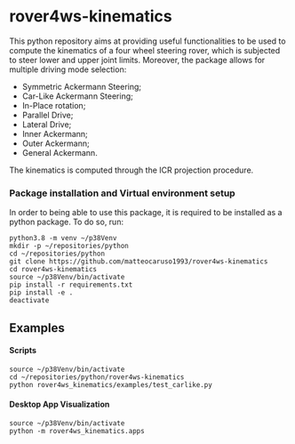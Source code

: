 # rover4ws-kinematics
This python repository aims at providing useful functionalities to be used to compute the kinematics of a four wheel steering rover, which is subjected to steer lower and upper joint limits. Moreover, the package allows for multiple driving mode selection:

  * Symmetric Ackermann Steering;
  * Car-Like Ackermann Steering;
  * In-Place rotation;
  * Parallel Drive;
  * Lateral Drive;
  * Inner Ackermann;
  * Outer Ackermann;
  * General Ackermann.
  

The kinematics is computed through the ICR projection procedure.

### Package installation and Virtual environment setup
In order to being able to use this package, it is required to be installed as a python package. To do so, run:
```
python3.8 -m venv ~/p38Venv
mkdir -p ~/repositories/python
cd ~/repositories/python
git clone https://github.com/matteocaruso1993/rover4ws-kinematics
cd rover4ws-kinematics
source ~/p38Venv/bin/activate
pip install -r requirements.txt
pip install -e . 
deactivate
```
## Examples
#### Scripts
```
source ~/p38Venv/bin/activate
cd ~/repositories/python/rover4ws-kinematics
python rover4ws_kinematics/examples/test_carlike.py
```
#### Desktop App Visualization
```
source ~/p38Venv/bin/activate
python -m rover4ws_kinematics.apps
```